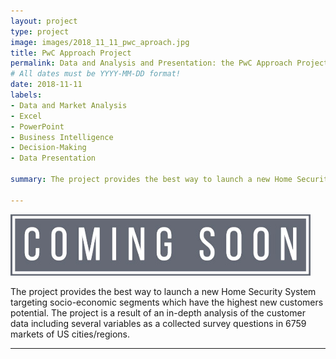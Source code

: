 ```yaml
---
layout: project
type: project
image: images/2018_11_11_pwc_aproach.jpg
title: PwC Approach Project
permalink: Data and Analysis and Presentation: the PwC Approach Project
# All dates must be YYYY-MM-DD format!
date: 2018-11-11
labels:
- Data and Market Analysis
- Excel
- PowerPoint
- Business Intelligence
- Decision-Making
- Data Presentation

summary: The project provides the best way to launch a new Home Security System targeting socio-economic segments which have the highest new customers potential. The project is a result of an in-depth analysis of the customer data including several variables as a collected survey questions in 6759 markets of US cities/regions. 

---
```


<img class="ui image" src="/images/coming_soon.jpg">

The project provides the best way to launch a new Home Security System targeting socio-economic segments which have the highest new customers potential. 
The project is a result of an in-depth analysis of the customer data including several variables as a collected survey questions in 6759 markets of US cities/regions. 


<hr>

<pre>

</pre>



